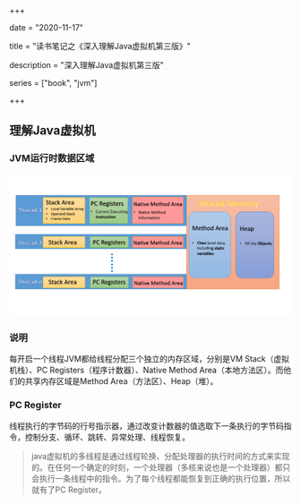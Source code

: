 +++

date = "2020-11-17"

title = "读书笔记之《深入理解Java虚拟机第三版》"

description = "深入理解Java虚拟机第三版"

series = ["book", "jvm"]

+++

## 理解Java虚拟机

### JVM运行时数据区域

<img src="JVM-Memory.png" alt="jvm" style="zoom: 80%;" />

### 说明

每开启一个线程JVM都给线程分配三个独立的内存区域，分别是VM Stack（虚拟机栈）、PC Registers（程序计数器）、Native Method Area（本地方法区）。而他们的共享内存区域是Method Area（方法区）、Heap（堆）。



### PC Register

线程执行的字节码的行号指示器，通过改变计数器的值选取下一条执行的字节码指令，控制分支、循环、跳转、异常处理、线程恢复。

> java虚拟机的多线程是通过线程轮换、分配处理器的执行时间的方式来实现的。在任何一个确定的时刻，一个处理器（多核来说也是一个处理器）都只会执行一条线程中的指令。为了每个线程都能恢复到正确的执行位置，所以就有了PC Register。







